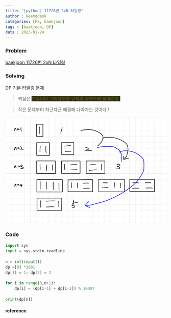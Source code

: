 ```yaml
---
title: "[python] 11726번 2xN 타일링"
author : keemgdeok
categories: [PS, baekjoon]
tags : [baekjoon, DP]
data : 2023-01-24
---
```



### Problem
[baekjoon 11726번 2xN 타일링](https://www.acmicpc.net/problem/11726)

  

### Solving
DP 기본 타일링 문제
> 핵심은 <span style="background-color:#333300">그림이다 그리다보면 규칙이 자연스레 찾아진다. </span>

> 작은 문제부터 차근차근 해결해 나아가는 것이다 !

![11726](/assets/img/11726.png)


### Code
```py
import sys
input = sys.stdin.readline

n = int(input())
dp =[0] *1001
dp[1] = 1; dp[2] = 2

for i in range(3,n+1): 
    dp[i] = (dp[i-1] + dp[i-2]) % 10007
    
print(dp[n])
```


#### reference

